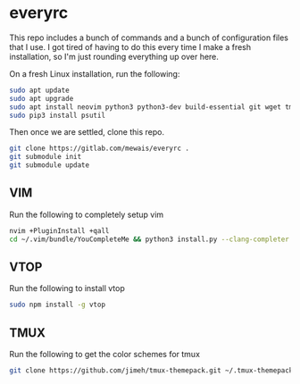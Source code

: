 # everyrc

This repo includes a bunch of commands and a bunch of configuration files that I use. I got tired of having to do this every time I make a fresh installation, so I'm just rounding everything up over here.

On a fresh Linux installation, run the following:
```bash
sudo apt update
sudo apt upgrade
sudo apt install neovim python3 python3-dev build-essential git wget tmux npm cmake exuberant-ctags fonts-powerline python3-pip powerline
sudo pip3 install psutil
```

Then once we are settled, clone this repo.
```bash
git clone https://gitlab.com/mewais/everyrc .
git submodule init
git submodule update
```

## VIM
Run the following to completely setup vim
```bash
nvim +PluginInstall +qall
cd ~/.vim/bundle/YouCompleteMe && python3 install.py --clang-completer --java-completer --ts-completer && cd -
```

## VTOP
Run the following to install vtop
```bash
sudo npm install -g vtop
```

## TMUX
Run the following to get the color schemes for tmux
```bash
git clone https://github.com/jimeh/tmux-themepack.git ~/.tmux-themepack
```
